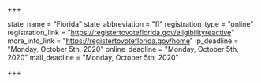 +++

state_name = "Florida"
state_abbreviation = "fl"
registration_type = "online"
registration_link = "https://registertovoteflorida.gov/eligibilityreactive"
more_info_link = "https://registertovoteflorida.gov/home"
ip_deadline = "Monday, October 5th, 2020"
online_deadline = "Monday, October 5th, 2020"
mail_deadline = "Monday, October 5th, 2020"

+++